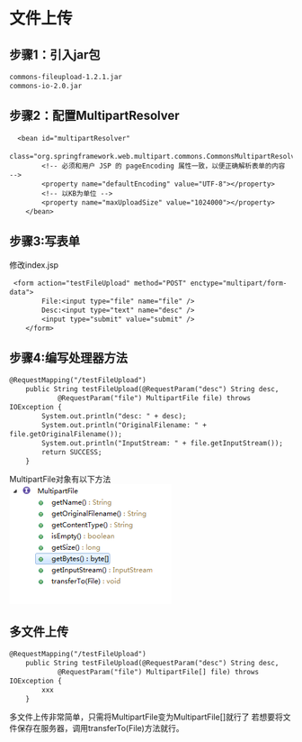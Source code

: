 # 文件上传
## 步骤1：引入jar包
```
commons-fileupload-1.2.1.jar
commons-io-2.0.jar
```
## 步骤2：配置MultipartResolver
```
  <bean id="multipartResolver"
		class="org.springframework.web.multipart.commons.CommonsMultipartResolver">
		<!-- 必须和用户 JSP 的 pageEncoding 属性一致，以便正确解析表单的内容 -->
		<property name="defaultEncoding" value="UTF-8"></property>
		<!-- 以KB为单位 -->
		<property name="maxUploadSize" value="1024000"></property>
	</bean>
```
## 步骤3:写表单
修改index.jsp
```
 <form action="testFileUpload" method="POST" enctype="multipart/form-data">
		File:<input type="file" name="file" />
		Desc:<input type="text" name="desc" />
		<input type="submit" value="submit" />
	</form>
```

## 步骤4:编写处理器方法
```
@RequestMapping("/testFileUpload")
	public String testFileUpload(@RequestParam("desc") String desc,
			@RequestParam("file") MultipartFile file) throws IOException {
		System.out.println("desc: " + desc);
		System.out.println("OriginalFilename: " + file.getOriginalFilename());
		System.out.println("InputStream: " + file.getInputStream());
		return SUCCESS;
	}
```
MultipartFile对象有以下方法<br>
![图片无法加载](https://github.com/Ywfy/Learning-summary-for-SpringMVC/blob/master/FileUpload/mult.PNG)<br>

## 多文件上传
```
@RequestMapping("/testFileUpload")
	public String testFileUpload(@RequestParam("desc") String desc,
			@RequestParam("file") MultipartFile[] file) throws IOException {
		xxx
	}

```
多文件上传非常简单，只需将MultipartFile变为MultipartFile[]就行了
若想要将文件保存在服务器，调用transferTo(File)方法就行。
